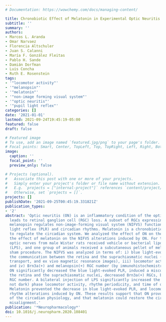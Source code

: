 ```yaml
---
# Documentation: https://wowchemy.com/docs/managing-content/

title: Chronobiotic Effect of Melatonin in Experimental Optic Neuritis
subtitle: ''
summary: ''
authors:
- Marcos L. Aranda
- Omar Narvaez
- Florencia Altschuler
- Juan S. Calanni
- María F. González Fleitas
- Pablo H. Sande
- Damián Dorfman
- Luis Concha
- Ruth E. Rosenstein
tags:
- '"locomotor activity"'
- '"melanopsin"'
- '"melatonin"'
- '"non-image forming visual system"'
- '"optic neuritis"'
- '"pupil light reflex"'
categories: []
date: '2021-01-01'
lastmod: 2021-09-24T19:45:19-05:00
featured: false
draft: false

# Featured image
# To use, add an image named `featured.jpg/png` to your page's folder.
# Focal points: Smart, Center, TopLeft, Top, TopRight, Left, Right, BottomLeft, Bottom, BottomRight.
image:
  caption: ''
  focal_point: ''
  preview_only: false

# Projects (optional).
#   Associate this post with one or more of your projects.
#   Simply enter your project's folder or file name without extension.
#   E.g. `projects = ["internal-project"]` references `content/project/deep-learning/index.md`.
#   Otherwise, set `projects = []`.
projects: []
publishDate: '2021-09-25T00:45:19.331821Z'
publication_types:
- '2'
abstract: 'Optic neuritis (ON) is an inflammatory condition of the optic nerve, which
  leads to retinal ganglion cell (RGC) loss. A subset of RGCs expressing the photopigment
  melanopsin regulates non-image-forming visual system (NIFVS) functions such as pupillary
  light reflex (PLR) and circadian rhythms. Melatonin is a chronobiotic agent able
  to regulate the circadian system. We analyzed the effect of ON on the NIFVS, and
  the effect of melatonin on the NIFVS alterations induced by ON. For this purpose,
  optic nerves from male Wistar rats received vehicle or bacterial lipopolysaccharide
  (LPS), and one group of animals received a subcutaneous pellet of melatonin or a
  sham procedure. The NIFVS was analyzed in terms of: i) blue light-evoked PLR, ii)
  the communication between the retina and the suprachiasmatic nuclei (by anterograde
  transport, and ex vivo magnetic resonance images), iii) locomotor activity rhythm,
  and iv) Brn3a(+) and melanopsin(+) RGC number (by immunohistochemistry). Experimental
  ON significantly decreased the blue light-evoked PLR, induced a misconnection between
  the retina and the suprachiasmatic nuclei, decreased Brn3a(+) RGCs, but not melanopsin(+)
  RGC number. A bilateral injection of LPS significantly increased the light (but
  not dark) phase locomotor activity, rhythm periodicity, and time of offset activity.
  Melatonin prevented the decrease in blue light-evoked PLR, and locomotor activity
  rhythm alterations induced by ON. These results support that ON provoked alterations
  of the circadian physiology, and that melatonin could restore the circadian system
  misalignment.'
publication: '*Neuropharmacology*'
doi: 10.1016/j.neuropharm.2020.108401
---
```

